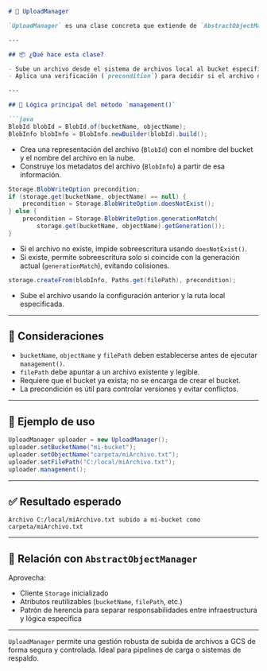 

````markdown
# 🚀 UploadManager

`UploadManager` es una clase concreta que extiende de `AbstractObjectManager`, diseñada específicamente para subir archivos locales a un bucket de Google Cloud Storage (GCS). Utiliza el cliente `Storage` ya inicializado en la clase base y aplica una precondición para evitar sobreescrituras accidentales.

---

## 📦 ¿Qué hace esta clase?

- Sube un archivo desde el sistema de archivos local al bucket especificado.
- Aplica una verificación (`precondition`) para decidir si el archivo debe ser subido solo si no existe, o si debe respetar una versión existente (con control de concurrencia).

---

## 🧠 Lógica principal del método `management()`

```java
BlobId blobId = BlobId.of(bucketName, objectName);
BlobInfo blobInfo = BlobInfo.newBuilder(blobId).build();
````

* Crea una representación del archivo (`BlobId`) con el nombre del bucket y el nombre del archivo en la nube.
* Construye los metadatos del archivo (`BlobInfo`) a partir de esa información.

```java
Storage.BlobWriteOption precondition;
if (storage.get(bucketName, objectName) == null) {
    precondition = Storage.BlobWriteOption.doesNotExist();
} else {
    precondition = Storage.BlobWriteOption.generationMatch(
        storage.get(bucketName, objectName).getGeneration());
}
```

* Si el archivo no existe, impide sobreescritura usando `doesNotExist()`.
* Si existe, permite sobreescritura solo si coincide con la generación actual (`generationMatch`), evitando colisiones.

```java
storage.createFrom(blobInfo, Paths.get(filePath), precondition);
```

* Sube el archivo usando la configuración anterior y la ruta local especificada.

---

## 📌 Consideraciones

* `bucketName`, `objectName` y `filePath` deben establecerse antes de ejecutar `management()`.
* `filePath` debe apuntar a un archivo existente y legible.
* Requiere que el bucket ya exista; no se encarga de crear el bucket.
* La precondición es útil para controlar versiones y evitar conflictos.

---

## 🧪 Ejemplo de uso

```java
UploadManager uploader = new UploadManager();
uploader.setBucketName("mi-bucket");
uploader.setObjectName("carpeta/miArchivo.txt");
uploader.setFilePath("C:/local/miArchivo.txt");
uploader.management();
```

---

## ✅ Resultado esperado

```
Archivo C:/local/miArchivo.txt subido a mi-bucket como carpeta/miArchivo.txt
```

---

## 🧱 Relación con `AbstractObjectManager`

Aprovecha:

* Cliente `Storage` inicializado
* Atributos reutilizables (`bucketName`, `filePath`, etc.)
* Patrón de herencia para separar responsabilidades entre infraestructura y lógica específica

---

`UploadManager` permite una gestión robusta de subida de archivos a GCS de forma segura y controlada. Ideal para pipelines de carga o sistemas de respaldo.


